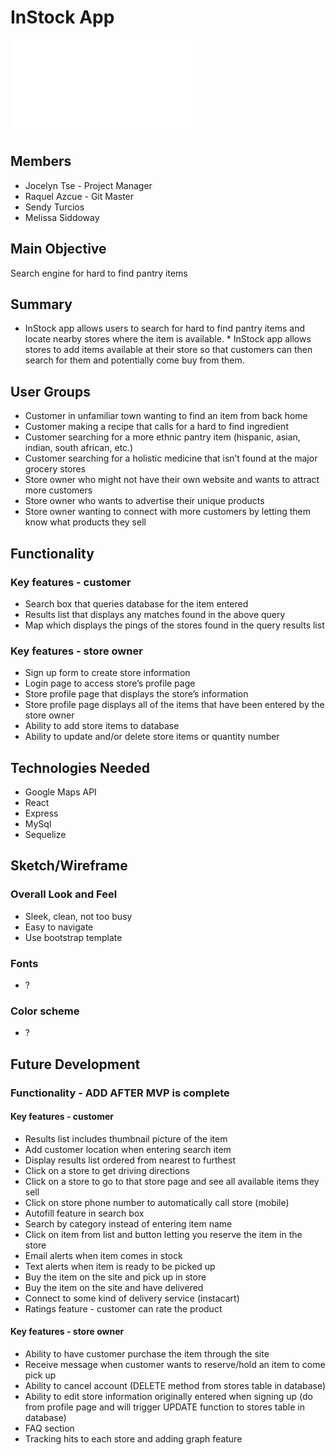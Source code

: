 # InStock App
![App Layout](readme/InStockApp.pdf)

## Members
* Jocelyn Tse - Project Manager
* Raquel Azcue - Git Master
* Sendy Turcios
* Melissa Siddoway

## Main Objective 
Search engine for hard to find pantry items

## Summary
* InStock app allows users to search for hard to find pantry items and locate nearby stores where the item is available.  * InStock app allows stores to add items available at their store so that customers can then search for them and potentially come buy from them.

## User Groups 
* Customer in unfamiliar town wanting to find an item from back home
* Customer making a recipe that calls for a hard to find ingredient
* Customer searching for a more ethnic pantry item (hispanic, asian, indian, south african, etc.)
* Customer searching for a holistic medicine that isn’t found at the major grocery stores
* Store owner who might not have their own website and wants to attract more customers
* Store owner who wants to advertise their unique products
* Store owner wanting to connect with more customers by letting them know what products they sell

## Functionality

### Key features - customer 
* Search box that queries database for the item entered
* Results list that displays any matches found in the above query
* Map which displays the pings of the stores found in the query results list

### Key features - store owner 
* Sign up form to create store information
* Login page to access store’s profile page
* Store profile page that displays the store’s information
* Store profile page displays all of the items that have been entered by the store owner
* Ability to add store items to database
* Ability to update and/or delete store items or quantity number

## Technologies Needed
* Google Maps API
* React 
* Express  
* MySql
* Sequelize

## Sketch/Wireframe

### Overall Look and Feel
* Sleek, clean, not too busy
* Easy to navigate
* Use bootstrap template
### Fonts
* ?
### Color scheme
* ?

## Future Development
### Functionality - ADD AFTER MVP is complete

#### Key features - customer 
* Results list includes thumbnail picture of the item
* Add customer location when entering search item
* Display results list ordered from nearest to furthest
* Click on a store to get driving directions
* Click on a store to go to that store page and see all available items they sell
* Click on store phone number to automatically call store (mobile)
* Autofill feature in search box
* Search by category instead of entering item name
* Click on item from list and button letting you reserve the item in the store
* Email alerts when item comes in stock
* Text alerts when item is ready to be picked up
* Buy the item on the site and pick up in store
* Buy the item on the site and have delivered
* Connect to some kind of delivery service (instacart)
* Ratings feature - customer can rate the product
#### Key features - store owner 
* Ability to have customer purchase the item through the site
* Receive message when customer wants to reserve/hold an item to come pick up
* Ability to cancel account (DELETE method from stores table in database)
* Ability to edit store information originally entered when signing up (do from profile page and will trigger UPDATE function to stores table in database)
* FAQ section
* Tracking hits to each store and adding graph feature




